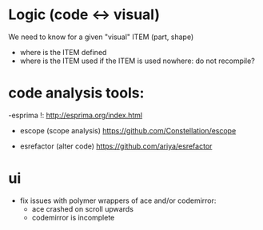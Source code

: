 
Logic (code <-> visual)
=======================

We need to know for a given "visual" ITEM (part, shape)
- where is the ITEM  defined
- where is the ITEM used
if the ITEM is used nowhere: do not recompile? 


code analysis tools:
====================
-esprima !:
 http://esprima.org/index.html

- escope (scope analysis)
  https://github.com/Constellation/escope

- esrefactor (alter code)
  https://github.com/ariya/esrefactor


ui
=======================
- fix issues with polymer wrappers of ace and/or codemirror:
  - ace crashed on scroll upwards
  - codemirror is incomplete
